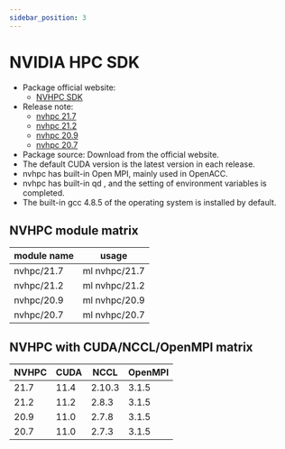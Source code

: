 ```yaml
---
sidebar_position: 3
---
```



# NVIDIA HPC SDK

- Package official website:
  - [NVHPC SDK](https://developer.nvidia.com/hpc-sdk)
- Release note:
  - [nvhpc 21.7](https://docs.nvidia.com/hpc-sdk/archive/21.7/hpc-sdk-release-notes/index.html) 
  - [nvhpc 21.2](https://docs.nvidia.com/hpc-sdk/archive/21.2/hpc-sdk-release-notes/index.html)
  - [nvhpc 20.9](https://docs.nvidia.com/hpc-sdk/archive/20.9/hpc-sdk-release-notes/index.html)
  - [nvhpc 20.7](https://docs.nvidia.com/hpc-sdk/archive/20.7/hpc-sdk-release-notes/index.html)
- Package source: Download from the official website.
- The default CUDA version is the latest version in each release.
- nvhpc has built-in Open MPI, mainly used in OpenACC.
- nvhpc has built-in qd , and the setting of environment variables is completed.
- The built-in gcc 4.8.5 of the operating system is installed by default.

## NVHPC module matrix

| module name | usage         |
| ----------- | ------------- |
| nvhpc/21.7  | ml nvhpc/21.7 |
| nvhpc/21.2  | ml nvhpc/21.2 |
| nvhpc/20.9  | ml nvhpc/20.9 |
| nvhpc/20.7  | ml nvhpc/20.7 |

## NVHPC with CUDA/NCCL/OpenMPI matrix

| NVHPC | CUDA | NCCL  | OpenMPI |
| ----- | ---- | ----- | ------- |
| 21.7  | 11.4 | 2.10.3 | 3.1.5   |
| 21.2  | 11.2 | 2.8.3 | 3.1.5   |
| 20.9  | 11.0 | 2.7.8 | 3.1.5   |
| 20.7  | 11.0 | 2.7.3 | 3.1.5   |